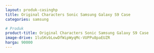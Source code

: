 ```yaml
---
layout: produk-casinghp
title: Original Characters Sonic Samsung Galaxy S9 Case
categories: samsung

# Produk
product-title: Original Characters Sonic Samsung Galaxy S9 Case
image-drive: 1luSKvbLowDfWipWyqMc-VUPPu8paEUZR
harga: 90000
---
```

